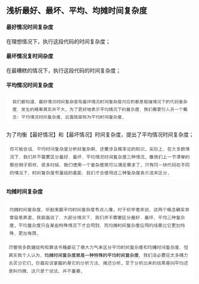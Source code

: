 ## 浅析最好、最坏、平均、均摊时间复杂度

#### 最好情况时间复杂度

在理想情况下，执行这段代码的时间复杂度；

#### 最坏情况复时间杂度

在最糟糕的情况下，执行这段代码的时间复杂度；

#### 平均情况时间复杂度

<img src="https://raw.githubusercontent.com/dashingqi/DQPicBeg/main/image-20230130223526117.png" alt="image-20230130223526117" style="zoom:200%;" />

为了均衡【最好情况】和【最坏情况】时间复杂度，提出了平均情况时间复杂度；



<img src="https://raw.githubusercontent.com/dashingqi/DQPicBeg/main/image-20230130224126503.png" alt="image-20230130224126503" style="zoom:200%;" />

#### 均摊时间复杂度

<img src="https://raw.githubusercontent.com/dashingqi/DQPicBeg/main/image-20230130224559481.png" alt="image-20230130224559481" style="zoom:200%;" />

<img src="https://raw.githubusercontent.com/dashingqi/DQPicBeg/main/image-20230130224751431.png" alt="image-20230130224751431" style="zoom:200%;" />

